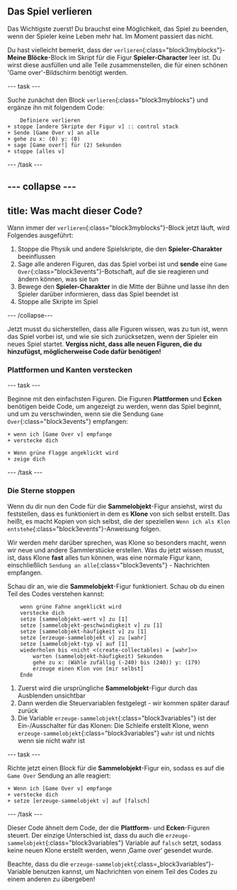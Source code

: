 ## Das Spiel verlieren

Das Wichtigste zuerst! Du brauchst eine Möglichkeit, das Spiel zu beenden, wenn der Spieler keine Leben mehr hat. Im Moment passiert das nicht.

Du hast vielleicht bemerkt, dass der `verlieren`{:class="block3myblocks"}-**Meine Blöcke**-Block im Skript für die Figur **Spieler-Character** leer ist. Du wirst diese ausfüllen und alle Teile zusammenstellen, die für einen schönen 'Game over'-Bildschirm benötigt werden.

--- task ---

Suche zunächst den Block `verlieren`{:class="block3myblocks"} und ergänze ihn mit folgendem Code:

```blocks3
    Definiere verlieren
+ stoppe [andere Skripte der Figur v] :: control stack
+ Sende [Game Over v] an alle
+ gehe zu x: (0) y: (0)
+ sage [Game over!] für (2) Sekunden
+ stoppe [alles v]
```

--- /task ---

--- collapse ---
---
title: Was macht dieser Code?
---

Wann immer der `verlieren`{:class="block3myblocks"}-Block jetzt läuft, wird Folgendes ausgeführt:

1. Stoppe die Physik und andere Spielskripte, die den **Spieler-Charakter** beeinflussen
2. Sage alle anderen Figuren, das das Spiel vorbei ist und **sende** eine `Game Over`{:class="block3events"}-Botschaft, auf die sie reagieren und ändern können, was sie tun
3. Bewege den **Spieler-Charakter** in die Mitte der Bühne und lasse ihn den Spieler darüber informieren, dass das Spiel beendet ist
4. Stoppe alle Skripte im Spiel

--- /collapse---

Jetzt musst du sicherstellen, dass alle Figuren wissen, was zu tun ist, wenn das Spiel vorbei ist, und wie sie sich zurücksetzen, wenn der Spieler ein neues Spiel startet. **Vergiss nicht, dass alle neuen Figuren, die du hinzufügst, möglicherweise Code dafür benötigen!**

### Plattformen und Kanten verstecken

--- task ---

Beginne mit den einfachsten Figuren. Die Figuren **Plattformen** und **Ecken** benötigen beide Code, um angezeigt zu werden, wenn das Spiel beginnt, und um zu verschwinden, wenn sie die Sendung `Game Over`{:class="block3events"} empfangen:

```blocks3
+ wenn ich [Game Over v] empfange
+ verstecke dich
```

```blocks3
+ Wenn grüne Flagge angeklickt wird
+ zeige dich
```

--- /task ---

### Die Sterne stoppen

Wenn du dir nun den Code für die **Sammelobjekt**-Figur ansiehst, wirst du feststellen, dass es funktioniert in dem es **Klone** von sich selbst erstellt. Das heißt, es macht Kopien von sich selbst, die der speziellen `Wenn ich als Klon entstehe`{:class="block3events"}-Anweisung folgen.

Wir werden mehr darüber sprechen, was Klone so besonders macht, wenn wir neue und andere Sammlerstücke erstellen. Was du jetzt wissen musst, ist, dass Klone **fast** alles tun können, was eine normale Figur kann, einschließlich `Sendung an alle`{:class="block3events"} - Nachrichten empfangen.

Schau dir an, wie die **Sammelobjekt**-Figur funktioniert. Schau ob du einen Teil des Codes verstehen kannst:

```blocks3
    wenn grüne Fahne angeklickt wird
    verstecke dich
    setze [sammelobjekt-wert v] zu [1]
    setze [sammelobjekt-geschwindigkeit v] zu [1]
    setze [sammelobjekt-häufigkeit v] zu [1]
    setze [erzeuge-sammelobjekt v] zu [wahr]
    setze [sammelobjekt-typ v] auf [1]
    wiederholen bis <nicht <(create-collectables) = [wahr]>> 
        warten (sammelobjekt-häufigkeit) Sekunden
        gehe zu x: (Wähle zufällig (-240) bis (240)) y: (179)
        erzeuge einen Klon von [mir selbst]
    Ende
```

1. Zuerst wird die ursprüngliche **Sammelobjekt**-Figur durch das Ausblenden unsichtbar
2. Dann werden die Steuervariablen festgelegt - wir kommen später darauf zurück
3. Die Variable `erzeuge-sammelobjekt`{:class="block3variables"} ist der Ein-/Ausschalter für das Klonen: Die Schleife erstellt Klone, wenn `erzeuge-sammelobjekt`{:class="block3variables"} `wahr` ist und nichts wenn sie nicht wahr ist

--- task ---

Richte jetzt einen Block für die **Sammelobjekt**-Figur ein, sodass es auf die `Game Over` Sendung an alle reagiert:

```blocks3
+ Wenn ich [Game Over v] empfange
+ verstecke dich
+ setze [erzeuge-sammelobjekt v] auf [falsch]
```

--- /task ---

Dieser Code ähnelt dem Code, der die **Plattform**- und **Ecken**-Figuren steuert. Der einzige Unterschied ist, dass du auch die `erzeuge-sammelobjekt`{:class="block3variables"} Variable auf `falsch` setzt, sodass keine neuen Klone erstellt werden, wenn ‚Game over‘ gesendet wurde.

Beachte, dass du die `erzeuge-sammelobjekt`{:class=„block3variables“}-Variable benutzen kannst, um Nachrichten von einem Teil des Codes zu einem anderen zu übergeben!